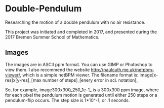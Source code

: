 # Double-Pendulum
Researching the motion of a double pendulum with no air resistance.

This project was initiated and completed in 2017, and presented during the 2017 Bremen Summer School of Mathematics.

## Images
The images are in ASCII ppm format. You can use GIMP or Photoshop to view them. I also recommend the website http://paulcuth.me.uk/netpbm-viewer/, which is a simple netBPM viewer.
The filename format is: image[x-res]x[y-res]\_[max number of steps]\_[enery error in sci. notation]\_

So, for example, image300x300_250_1e-1_ is a 300x300 ppm image, where for each pixel the pendulum motion is generated until either 250 steps or a pendulum-flip occurs. The step size is 1\*10^-1, or .1 seconds. 




